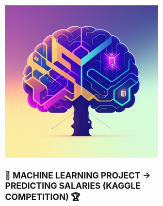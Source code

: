 ![Cabecera](https://github.com/Periclates7/Machine_Learning_Project/blob/main/img/brain%20lightning.jpg)

# 🌳 MACHINE LEARNING PROJECT -> PREDICTING SALARIES (KAGGLE COMPETITION) 🏆  
